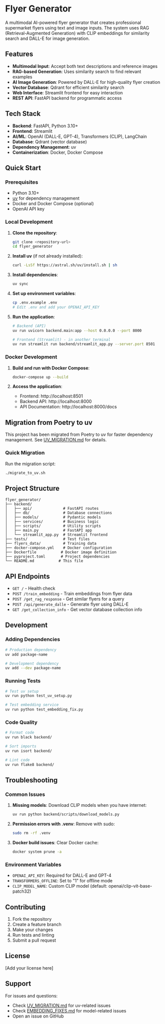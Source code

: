 # Flyer Generator

A multimodal AI-powered flyer generator that creates professional supermarket flyers using text and image inputs. The system uses RAG (Retrieval-Augmented Generation) with CLIP embeddings for similarity search and DALL-E for image generation.

## Features

- **Multimodal Input**: Accept both text descriptions and reference images
- **RAG-based Generation**: Uses similarity search to find relevant examples
- **AI Image Generation**: Powered by DALL-E for high-quality flyer creation
- **Vector Database**: Qdrant for efficient similarity search
- **Web Interface**: Streamlit frontend for easy interaction
- **REST API**: FastAPI backend for programmatic access

## Tech Stack

- **Backend**: FastAPI, Python 3.10+
- **Frontend**: Streamlit
- **AI/ML**: OpenAI (DALL-E, GPT-4), Transformers (CLIP), LangChain
- **Database**: Qdrant (vector database)
- **Dependency Management**: uv
- **Containerization**: Docker, Docker Compose

## Quick Start

### Prerequisites

- Python 3.10+
- [uv](https://docs.astral.sh/uv/) for dependency management
- Docker and Docker Compose (optional)
- OpenAI API key

### Local Development

1. **Clone the repository**:
   ```bash
   git clone <repository-url>
   cd flyer_generator
   ```

2. **Install uv** (if not already installed):
   ```bash
   curl -LsSf https://astral.sh/uv/install.sh | sh
   ```

3. **Install dependencies**:
   ```bash
   uv sync
   ```

4. **Set up environment variables**:
   ```bash
   cp .env.example .env
   # Edit .env and add your OPENAI_API_KEY
   ```

5. **Run the application**:
   ```bash
   # Backend (API)
   uv run uvicorn backend.main:app --host 0.0.0.0 --port 8000
   
   # Frontend (Streamlit) - in another terminal
   uv run streamlit run backend/streamlit_app.py --server.port 8501
   ```

### Docker Development

1. **Build and run with Docker Compose**:
   ```bash
   docker-compose up --build
   ```

2. **Access the application**:
   - Frontend: http://localhost:8501
   - Backend API: http://localhost:8000
   - API Documentation: http://localhost:8000/docs

## Migration from Poetry to uv

This project has been migrated from Poetry to uv for faster dependency management. See [UV_MIGRATION.md](UV_MIGRATION.md) for details.

### Quick Migration

Run the migration script:
```bash
./migrate_to_uv.sh
```

## Project Structure

```
flyer_generator/
├── backend/
│   ├── api/              # FastAPI routes
│   ├── db/               # Database connections
│   ├── models/           # Pydantic models
│   ├── services/         # Business logic
│   ├── scripts/          # Utility scripts
│   ├── main.py           # FastAPI app
│   └── streamlit_app.py  # Streamlit frontend
├── tests/                # Test files
├── flyers_data/          # Training data
├── docker-compose.yml    # Docker configuration
├── Dockerfile           # Docker image definition
├── pyproject.toml       # Project dependencies
└── README.md           # This file
```

## API Endpoints

- `GET /` - Health check
- `POST /train_embedding` - Train embeddings from flyer data
- `POST /get_rag_response` - Get similar flyers for a query
- `POST /api/generate_dalle` - Generate flyer using DALL-E
- `GET /get_collection_info` - Get vector database collection info

## Development

### Adding Dependencies

```bash
# Production dependency
uv add package-name

# Development dependency
uv add --dev package-name
```

### Running Tests

```bash
# Test uv setup
uv run python test_uv_setup.py

# Test embedding service
uv run python test_embedding_fix.py
```

### Code Quality

```bash
# Format code
uv run black backend/

# Sort imports
uv run isort backend/

# Lint code
uv run flake8 backend/
```

## Troubleshooting

### Common Issues

1. **Missing models**: Download CLIP models when you have internet:
   ```bash
   uv run python backend/scripts/download_models.py
   ```

2. **Permission errors with .venv**: Remove with sudo:
   ```bash
   sudo rm -rf .venv
   ```

3. **Docker build issues**: Clear Docker cache:
   ```bash
   docker system prune -a
   ```

### Environment Variables

- `OPENAI_API_KEY`: Required for DALL-E and GPT-4
- `TRANSFORMERS_OFFLINE`: Set to "1" for offline mode
- `CLIP_MODEL_NAME`: Custom CLIP model (default: openai/clip-vit-base-patch32)

## Contributing

1. Fork the repository
2. Create a feature branch
3. Make your changes
4. Run tests and linting
5. Submit a pull request

## License

[Add your license here]

## Support

For issues and questions:
- Check [UV_MIGRATION.md](UV_MIGRATION.md) for uv-related issues
- Check [EMBEDDING_FIXES.md](EMBEDDING_FIXES.md) for model-related issues
- Open an issue on GitHub
